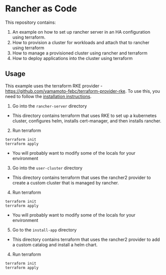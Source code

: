 # Rancher as Code

This repository contains:

1. An example on how to set up rancher server in an HA configuration using terraform.
2. How to provision a cluster for workloads and attach that to rancher using terraform
3. How to manage a provisioned cluster using rancher and terraform
4. How to deploy applications into the cluster using terraform

## Usage
This example uses the terraform RKE provider - https://github.com/yamamoto-febc/terraform-provider-rke. To use this, you need to follow the [installation instructions](https://github.com/yamamoto-febc/terraform-provider-rke#installation).

1. Go into the `rancher-server` directory
* This directory contains terraform that uses RKE to set up a kubernetes cluster, configures helm, installs cert-manager, and then installs rancher.
2. Run terraform
```
terraform init
terraform apply
```
* You will probably want to modify some of the locals for your environment

3. Go into the `user-cluster` directory
* This directory contains terraform that uses the rancher2 provider to create a custom cluster that is managed by rancher.
4. Run terraform
```
terraform init
terraform apply
```
* You will probably want to modify some of the locals for your environment

5. Go to the `install-app` directory
* This directory contains terraform that uses the rancher2 provider to add a custom catalog and install a helm chart.
4. Run terraform
```
terraform init
terraform apply
```
